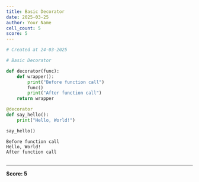 ```yaml
---
title: Basic Decorator
date: 2025-03-25
author: Your Name
cell_count: 5
score: 5
---
```


```python
# Created at 24-03-2025
```


```python
# Basic Decorator
```


```python
def decorator(func):
    def wrapper():
        print("Before function call")
        func()
        print("After function call")
    return wrapper
```


```python
@decorator
def say_hello():
    print("Hello, World!")

say_hello()
```

    Before function call
    Hello, World!
    After function call



```python

```


---
**Score: 5**
